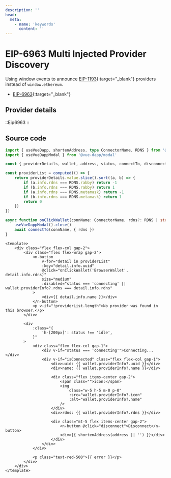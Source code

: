 ```yaml
---
description: ''
head:
  meta:
    - name: 'keywords'
      content: ''
---
```


# EIP-6963 Multi Injected Provider Discovery

Using window events to announce [EIP-1193](https://eips.ethereum.org/EIPS/eip-1193){:target="_blank"} providers instead of `window.ethereum`.


- [EIP-6963](https://eips.ethereum.org/EIPS/eip-6963){:target="_blank"}


## Provider details


::Eip6963
::


## Source code

```ts [setup script]
import { useVueDapp, shortenAddress, type ConnectorName, RDNS } from '@vue-dapp/core'
import { useVueDappModal } from '@vue-dapp/modal'

const { providerDetails, wallet, address, status, connectTo, disconnect, error, isConnected } = useVueDapp()

const providerList = computed(() => {
	return providerDetails.value.slice().sort((a, b) => {
		if (a.info.rdns === RDNS.rabby) return -1
		if (b.info.rdns === RDNS.rabby) return 1
		if (a.info.rdns === RDNS.metamask) return -1
		if (b.info.rdns === RDNS.metamask) return 1
		return 0
	})
})

async function onClickWallet(connName: ConnectorName, rdns?: RDNS | string) {
	useVueDappModal().close()
	await connectTo(connName, { rdns })
}
```

```vue [template]
<template>
	<div class="flex flex-col gap-2">
		<div class="flex flex-wrap gap-2">
			<n-button
				v-for="detail in providerList"
				:key="detail.info.uuid"
				@click="onClickWallet('BrowserWallet', detail.info.rdns)"
				size="medium"
				:disabled="status === 'connecting' || wallet.providerInfo?.rdns === detail.info.rdns"
			>
				<div>{{ detail.info.name }}</div>
			</n-button>
			<p v-if="!providerList.length">No provider was found in this browser.</p>
		</div>

		<div
			:class="{
				'h-[200px]': status !== 'idle',
			}"
		>
			<div class="flex flex-col gap-1">
				<div v-if="status === 'connecting'">Connecting...</div>
				<div v-if="isConnected" class="flex flex-col gap-1">
					<div>uuid: {{ wallet.providerInfo?.uuid }}</div>
					<div>name: {{ wallet.providerInfo?.name }}</div>

					<div class="flex items-center gap-2">
						<span class="">icon:</span>
						<img
							class="w-5 h-5 m-0 p-0"
							:src="wallet.providerInfo?.icon"
							:alt="wallet.providerInfo?.name"
						/>
					</div>
					<div>rdns: {{ wallet.providerInfo?.rdns }}</div>

					<div class="mt-5 flex items-center gap-2">
						<n-button @click="disconnect">Disconnect</n-button>
						<div>{{ shortenAddress(address || '') }}</div>
					</div>
				</div>
			</div>

			<p class="text-red-500">{{ error }}</p>
		</div>
	</div>
</template>
```
